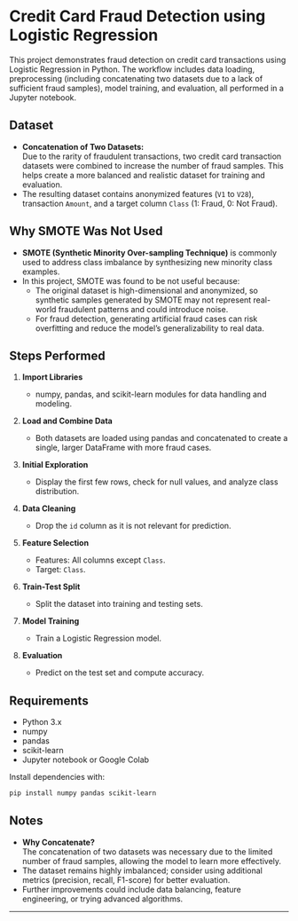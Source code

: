 # Credit Card Fraud Detection using Logistic Regression

This project demonstrates fraud detection on credit card transactions using Logistic Regression in Python. The workflow includes data loading, preprocessing (including concatenating two datasets due to a lack of sufficient fraud samples), model training, and evaluation, all performed in a Jupyter notebook.

## Dataset

- **Concatenation of Two Datasets:**  
  Due to the rarity of fraudulent transactions, two credit card transaction datasets were combined to increase the number of fraud samples. This helps create a more balanced and realistic dataset for training and evaluation.
- The resulting dataset contains anonymized features (`V1` to `V28`), transaction `Amount`, and a target column `Class` (1: Fraud, 0: Not Fraud).

## Why SMOTE Was Not Used

- **SMOTE (Synthetic Minority Over-sampling Technique)** is commonly used to address class imbalance by synthesizing new minority class examples.
- In this project, SMOTE was found to be not useful because:
  - The original dataset is high-dimensional and anonymized, so synthetic samples generated by SMOTE may not represent real-world fraudulent patterns and could introduce noise.
  - For fraud detection, generating artificial fraud cases can risk overfitting and reduce the model’s generalizability to real data.

## Steps Performed

1. **Import Libraries**
   - numpy, pandas, and scikit-learn modules for data handling and modeling.

2. **Load and Combine Data**
   - Both datasets are loaded using pandas and concatenated to create a single, larger DataFrame with more fraud cases.

3. **Initial Exploration**
   - Display the first few rows, check for null values, and analyze class distribution.

4. **Data Cleaning**
   - Drop the `id` column as it is not relevant for prediction.

5. **Feature Selection**
   - Features: All columns except `Class`.
   - Target: `Class`.

6. **Train-Test Split**
   - Split the dataset into training and testing sets.

7. **Model Training**
   - Train a Logistic Regression model.

8. **Evaluation**
   - Predict on the test set and compute accuracy.


## Requirements

- Python 3.x
- numpy
- pandas
- scikit-learn
- Jupyter notebook or Google Colab

Install dependencies with:
```sh
pip install numpy pandas scikit-learn
```

## Notes

- **Why Concatenate?**  
  The concatenation of two datasets was necessary due to the limited number of fraud samples, allowing the model to learn more effectively.
- The dataset remains highly imbalanced; consider using additional metrics (precision, recall, F1-score) for better evaluation.
- Further improvements could include data balancing, feature engineering, or trying advanced algorithms.

---
